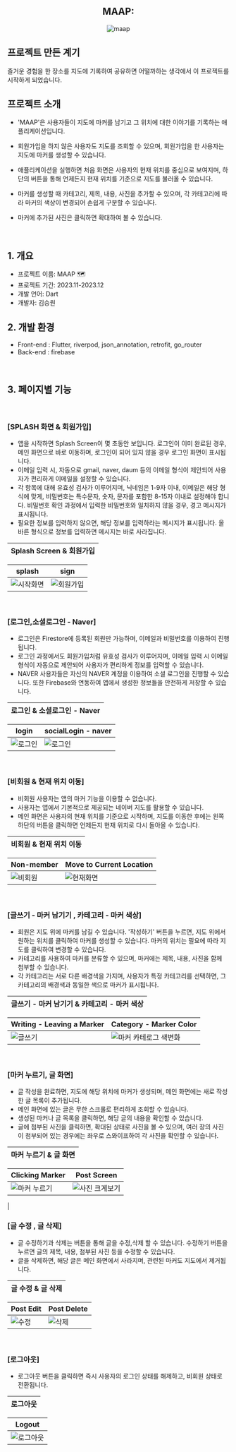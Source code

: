 <div align="center">
<h2>MAAP:</h2>

![maap](https://github.com/so0ng0970/map_marking/assets/108356773/278190f0-9cd9-4d81-ad11-8fc7490bdbfe)

</div>

## 프로젝트 만든 계기

즐거운 경험을 한 장소를 지도에 기록하여 공유하면 어떨까하는 생각에서 이 프로젝트를 시작하게 되었습니다.
<br>

## 프로젝트 소개

- 'MAAP'은 사용자들이 지도에 마커를 남기고 그 위치에 대한 이야기를 기록하는 애플리케이션입니다.
- 회원가입을 하지 않은 사용자도 지도를 조회할 수 있으며, 회원가입을 한 사용자는 지도에 마커를 생성할 수 있습니다.
- 애플리케이션을 실행하면 처음 화면은 사용자의 현재 위치를 중심으로 보여지며, 하단의 버튼을 통해 언제든지 현재 위치를 기준으로 지도를 불러올 수 있습니다.
- 마커를 생성할 때 카테고리, 제목, 내용, 사진을 추가할 수 있으며, 각 카테고리에 따라 마커의 색상이 변경되어 손쉽게 구분할 수 있습니다.
- 마커에 추가된 사진은 클릭하면 확대하여 볼 수 있습니다.

  <br>

## 1. 개요

- 프로젝트 이름: MAAP 🗺️ 
- 프로젝트 기간: 2023.11-2023.12
- 개발 언어: Dart
- 개발자: 김승원
  <br>

## 2. 개발 환경

- Front-end : Flutter, riverpod, json_annotation, retrofit, go_router
- Back-end : firebase


<br>

## 3. 페이지별 기능

<br>

### [SPLASH 화면 & 회원가입]

- 앱을 시작하면 Splash Screen이 몇 초동안 보입니다. 로그인이 이미 완료된 경우, 메인 화면으로 바로 이동하며, 로그인이 되어 있지 않을 경우 로그인 화면이 표시됩니다.
- 이메일 입력 시, 자동으로 gmail, naver, daum 등의 이메일 형식이 제안되어 사용자가 편리하게 이메일을 설정할 수 있습니다.
- 각 항목에 대해 유효성 검사가 이루어지며, 닉네임은 1-9자 이내, 이메일은 해당 형식에 맞게, 비밀번호는 특수문자, 숫자, 문자를 포함한 8-15자 이내로 설정해야 합니다. 비밀번호 확인 과정에서 입력한 비밀번호와 일치하지 않을 경우, 경고 메시지가 표시됩니다.
- 필요한 정보를 입력하지 않으면, 해당 정보를 입력하라는 메시지가 표시됩니다. 올바른 형식으로 정보를 입력하면 메시지는 바로 사라집니다.

| Splash Screen & 회원가입 |
| ----------------- |

| splash | sign |
|----------|----------|
|![시작화면](https://github.com/so0ng0970/map_marking/assets/108356773/7366204a-6094-46d6-b367-70f7b46de71e)|![회원가입](https://github.com/so0ng0970/map_marking/assets/108356773/bd6ddfb8-3e48-4441-a33f-4eb0894f850e)|


<br>

### [로그인,소셜로그인 - Naver]

- 로그인은 Firestore에 등록된 회원만 가능하며, 이메일과 비밀번호를 이용하여 진행됩니다.
- 로그인 과정에서도 회원가입처럼 유효성 검사가 이루어지며, 이메일 입력 시 이메일 형식이 자동으로 제안되어 사용자가 편리하게 정보를 입력할 수 있습니다.
- NAVER 사용자들은 자신의 NAVER 계정을 이용하여 소셜 로그인을 진행할 수 있습니다. 또한 Firebase와 연동하여 앱에서 생성한 정보들을 안전하게 저장할 수 있습니다.

| 로그인 & 소셜로그인 - Naver |
| ----------------- |

| login | socialLogin - naver |
|----------|----------|
|![로그인](https://github.com/so0ng0970/map_marking/assets/108356773/2ef1f775-f7eb-43a3-bfd5-e38d6b5eeea4)|![로그인](https://github.com/so0ng0970/map_marking/assets/108356773/2ef1f775-f7eb-43a3-bfd5-e38d6b5eeea4)|
<br>

### [비회원 & 현재 위치 이동]

- 비회원 사용자는 앱의 마커 기능을 이용할 수 없습니다.
- 사용자는 앱에서 기본적으로 제공되는 네이버 지도를 활용할 수 있습니다.
- 메인 화면은 사용자의 현재 위치를 기준으로 시작하며, 지도를 이동한 후에는 왼쪽 하단의 버튼을 클릭하면 언제든지 현재 위치로 다시 돌아올 수 있습니다.

| 비회원 & 현재 위치 이동 |
| ----------------- |

| Non-member | Move to Current Location |
|----------|----------|
|![비회원](https://github.com/so0ng0970/map_marking/assets/108356773/c0b8adbc-35b7-4110-87d7-75deee5cf5c2)|![현재화면](https://github.com/so0ng0970/map_marking/assets/108356773/b02a4011-b22e-48ab-9529-646a6d452542)|
<br>

### [글쓰기 - 마커 남기기 , 카테고리 - 마커 색상]  

- 회원은 지도 위에 마커를 남길 수 있습니다. '작성하기' 버튼을 누르면, 지도 위에서 원하는 위치를 클릭하여 마커를 생성할 수 있습니다. 마커의 위치는 필요에 따라 지도를 클릭하여 변경할 수 있습니다.
- 카테고리를 사용하여 마커를 분류할 수 있으며, 마커에는 제목, 내용, 사진을 함께 첨부할 수 있습니다.
- 각 카테고리는 서로 다른 배경색을 가지며, 사용자가 특정 카테고리를 선택하면, 그 카테고리의 배경색과 동일한 색으로 마커가 표시됩니다.

| 글쓰기 - 마커 남기기 & 카테고리 - 마커 색상 |
| ----------------- |

| Writing - Leaving a Marker | Category - Marker Color |
|----------|----------|
|![글쓰기](https://github.com/so0ng0970/map_marking/assets/108356773/61c73f66-cc2c-4315-a449-d8fb5dace418)|![마커 카테로그 색변화](https://github.com/so0ng0970/map_marking/assets/108356773/4a1a34e4-304a-4e4b-941a-4b7c07a232d7)|
<br>

### [마커 누르기, 글 화면]  

- 글 작성을 완료하면, 지도에 해당 위치에 마커가 생성되며, 메인 화면에는 새로 작성한 글 목록이 추가됩니다.
- 메인 화면에 있는 글은 무한 스크롤로 편리하게 조회할 수 있습니다.
- 생성된 마커나 글 목록을 클릭하면, 해당 글의 내용을 확인할 수 있습니다.
- 글에 첨부된 사진을 클릭하면, 확대된 상태로 사진을 볼 수 있으며, 여러 장의 사진이 첨부되어 있는 경우에는 좌우로 스와이프하여 각 사진을 확인할 수 있습니다.

| 마커 누르기 & 글 화면 |
| ----------------- |

| Clicking Marker | Post Screen |
|----------|----------|
|![마커 누르기](https://github.com/so0ng0970/map_marking/assets/108356773/203e7fcb-37de-41be-9182-7b70906b9da4)|![사진 크게보기](https://github.com/so0ng0970/map_marking/assets/108356773/08c3fd15-1655-4991-8516-e797058c1110)
|
<br>

### [글 수정 , 글 삭제]  

- 글 수정하기과 삭제는 버튼을 통해 글을 수정,삭제 할 수 있습니다. 수정하기 버튼을 누르면 글의 제목, 내용, 첨부된 사진 등을 수정할 수 있습니다.
- 글을 삭제하면, 해당 글은 메인 화면에서 사라지며, 관련된 마커도 지도에서 제거됩니다.

| 글 수정 & 글 삭제 |
| ----------------- 

| Post Edit | Post Delete |
|----------|----------|
|![수정](https://github.com/so0ng0970/map_marking/assets/108356773/e1d4b8fc-0048-4b8a-a5f5-332ddc2f23a9)|![삭제](https://github.com/so0ng0970/map_marking/assets/108356773/64e4394d-ea9b-41c3-bad9-67345f98131a)|
<br>

### [로그아웃]  

- 로그아웃 버튼을 클릭하면 즉시 사용자의 로그인 상태를 해제하고, 비회원 상태로 전환됩니다.

| 로그아웃 |
| ----------------- |

| Logout |
|----------|
|![로그아웃](https://github.com/so0ng0970/map_marking/assets/108356773/b1c04afe-3c5b-4a64-88db-760858320a91)|
<br>